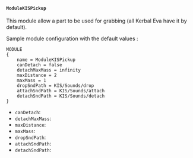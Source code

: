 #### `ModuleKISPickup`

This module allow a part to be used for grabbing (all Kerbal Eva have it by default).

Sample module configuration with the default values :
```
MODULE
{
	name = ModuleKISPickup
	canDetach = false
	detachMaxMass = infinity
	maxDistance = 2
	maxMass = 1
	dropSndPath = KIS/Sounds/drop
	attachSndPath = KIS/Sounds/attach
	detachSndPath = KIS/Sounds/detach
}
```

- `canDetach`: 
- `detachMaxMass`:
- `maxDistance`: 
- `maxMass`: 
- `dropSndPath`: 
- `attachSndPath`: 
- `detachSndPath`: 
